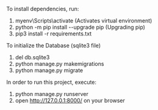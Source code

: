 

To install dependencies, run:
1. myenv\Scripts\activate (Activates virtual environment)
2. python -m pip install --upgrade pip (Upgrading pip)
3. pip3 install -r requirements.txt

To initialize the Database (sqlite3 file)
1. del db.sqlite3
2. python manage.py makemigrations
3. python manage.py migrate

In order to run this project, execute:
1. python manage.py runserver
2. open http://127.0.0.1:8000/ on your browser
